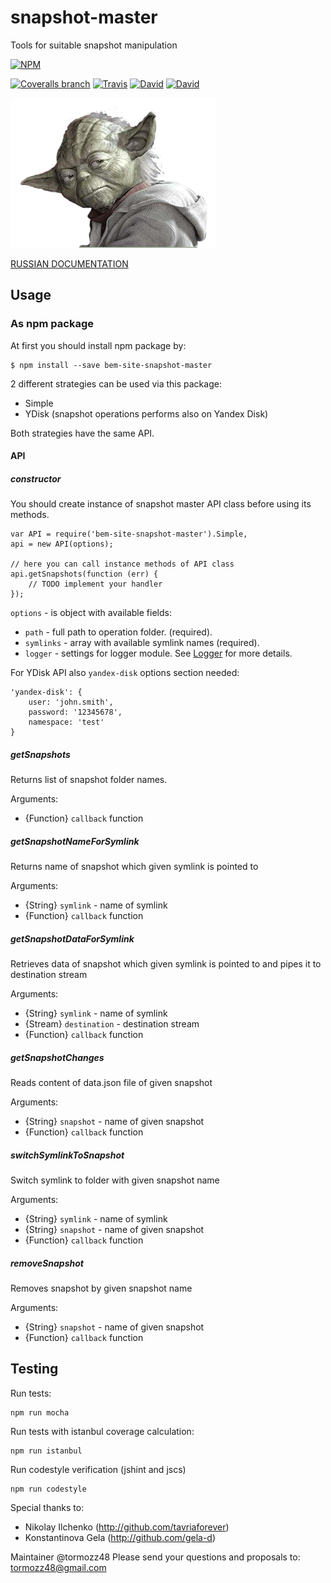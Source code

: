 # snapshot-master
Tools for suitable snapshot manipulation

[![NPM](https://nodei.co/npm/bem-site-snapshot-master.png)](https://nodei.co/npm/bem-site-snapshot-master/)

[![Coveralls branch](https://img.shields.io/coveralls/bem-site/snapshot-master/master.svg)](https://coveralls.io/r/bem-site/snapshot-master?branch=master)
[![Travis](https://img.shields.io/travis/bem-site/snapshot-master.svg)](https://travis-ci.org/bem-site/snapshot-master)
[![David](https://img.shields.io/david/bem-site/snapshot-master.svg)](https://david-dm.org/bem-site/snapshot-master)
[![David](https://img.shields.io/david/dev/bem-site/snapshot-master.svg)](https://david-dm.org/bem-site/snapshot-master#info=devDependencies)

![GitHub Logo](./logo.gif)

[RUSSIAN DOCUMENTATION](./README.ru.md)

## Usage

### As npm package

At first you should install npm package by:
```
$ npm install --save bem-site-snapshot-master
```

2 different strategies can be used via this package:

* Simple
* YDisk (snapshot operations performs also on Yandex Disk)

Both strategies have the same API.

#### API

##### constructor

You should create instance of snapshot master API class before using its methods.

```
var API = require('bem-site-snapshot-master').Simple,
api = new API(options);

// here you can call instance methods of API class
api.getSnapshots(function (err) {
    // TODO implement your handler
});
```

`options` - is object with available fields:

* `path` - full path to operation folder. (required).
* `symlinks` - array with available symlink names (required).
* `logger` - settings for logger module. See [Logger](https://www.npmjs.com/package/bem-site-logger) for more details.

For YDisk API also `yandex-disk` options section needed:

```
'yandex-disk': {
    user: 'john.smith',
    password: '12345678',
    namespace: 'test'
}
```

##### getSnapshots

Returns list of snapshot folder names.

Arguments:
* {Function} `callback` function

##### getSnapshotNameForSymlink

Returns name of snapshot which given symlink is pointed to

Arguments:
* {String} `symlink` - name of symlink
* {Function} `callback` function

##### getSnapshotDataForSymlink

Retrieves data of snapshot which given symlink is pointed to and
pipes it to destination stream

Arguments:
* {String} `symlink` - name of symlink
* {Stream} `destination` - destination stream
* {Function} `callback` function

##### getSnapshotChanges

Reads content of data.json file of given snapshot

Arguments:
* {String} `snapshot` - name of given snapshot
* {Function} `callback` function

##### switchSymlinkToSnapshot

Switch symlink to folder with given snapshot name

Arguments:
* {String} `symlink` - name of symlink
* {String} `snapshot` - name of given snapshot
* {Function} `callback` function

##### removeSnapshot

Removes snapshot by given snapshot name

Arguments:
* {String} `snapshot` - name of given snapshot
* {Function} `callback` function

## Testing

Run tests:
```
npm run mocha
```

Run tests with istanbul coverage calculation:
```
npm run istanbul
```

Run codestyle verification (jshint and jscs)
```
npm run codestyle
```

Special thanks to:

* Nikolay Ilchenko (http://github.com/tavriaforever)
* Konstantinova Gela (http://github.com/gela-d)

Maintainer @tormozz48
Please send your questions and proposals to: tormozz48@gmail.com
